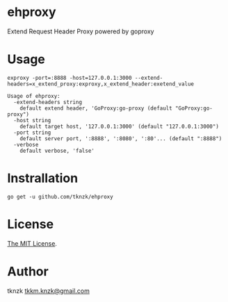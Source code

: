 # ehproxy

Extend Request Header Proxy powered by goproxy

# Usage

```
exproxy -port=:8888 -host=127.0.0.1:3000 --extend-headers=x_extend_proxy:exproxy,x_extend_header:exetend_value
```

```
Usage of ehproxy:
  -extend-headers string
    default extend header, 'GoProxy:go-proxy (default "GoProxy:go-proxy")
  -host string
    default target host, '127.0.0.1:3000' (default "127.0.0.1:3000")
  -port string
    default server port, ':8888', ':8080', ':80'... (default ":8888")
  -verbose
    default verbose, 'false'
```

# Instrallation

```
go get -u github.com/tknzk/ehproxy
```

# License

[The MIT License](./LICENSE).


# Author

tknzk <tkkm.knzk@gmail.com>
